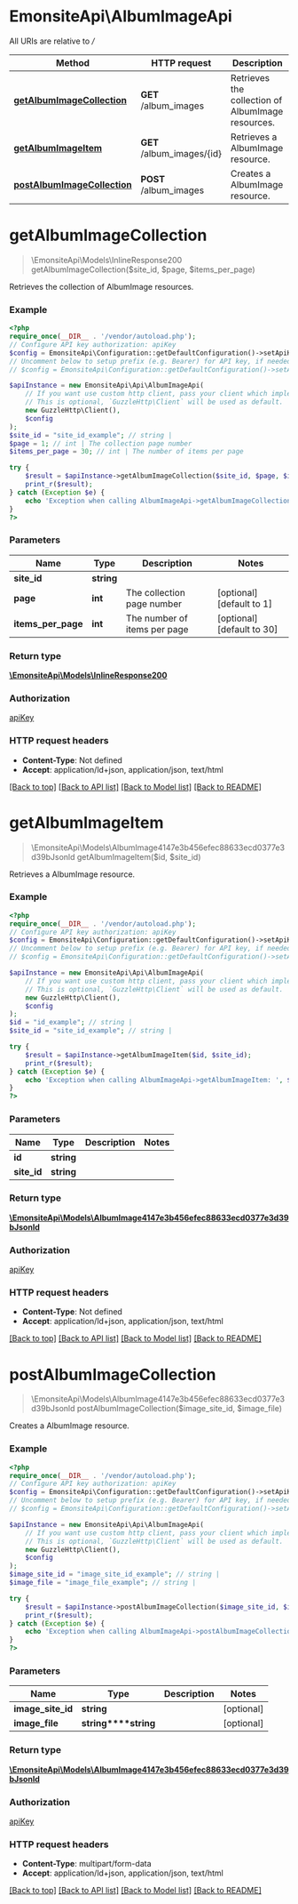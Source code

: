 # EmonsiteApi\AlbumImageApi

All URIs are relative to */*

Method | HTTP request | Description
------------- | ------------- | -------------
[**getAlbumImageCollection**](AlbumImageApi.md#getalbumimagecollection) | **GET** /album_images | Retrieves the collection of AlbumImage resources.
[**getAlbumImageItem**](AlbumImageApi.md#getalbumimageitem) | **GET** /album_images/{id} | Retrieves a AlbumImage resource.
[**postAlbumImageCollection**](AlbumImageApi.md#postalbumimagecollection) | **POST** /album_images | Creates a AlbumImage resource.

# **getAlbumImageCollection**
> \EmonsiteApi\Models\InlineResponse200 getAlbumImageCollection($site_id, $page, $items_per_page)

Retrieves the collection of AlbumImage resources.

### Example
```php
<?php
require_once(__DIR__ . '/vendor/autoload.php');
// Configure API key authorization: apiKey
$config = EmonsiteApi\Configuration::getDefaultConfiguration()->setApiKey('Authorization', 'YOUR_API_KEY');
// Uncomment below to setup prefix (e.g. Bearer) for API key, if needed
// $config = EmonsiteApi\Configuration::getDefaultConfiguration()->setApiKeyPrefix('Authorization', 'Bearer');

$apiInstance = new EmonsiteApi\Api\AlbumImageApi(
    // If you want use custom http client, pass your client which implements `GuzzleHttp\ClientInterface`.
    // This is optional, `GuzzleHttp\Client` will be used as default.
    new GuzzleHttp\Client(),
    $config
);
$site_id = "site_id_example"; // string | 
$page = 1; // int | The collection page number
$items_per_page = 30; // int | The number of items per page

try {
    $result = $apiInstance->getAlbumImageCollection($site_id, $page, $items_per_page);
    print_r($result);
} catch (Exception $e) {
    echo 'Exception when calling AlbumImageApi->getAlbumImageCollection: ', $e->getMessage(), PHP_EOL;
}
?>
```

### Parameters

Name | Type | Description  | Notes
------------- | ------------- | ------------- | -------------
 **site_id** | **string**|  |
 **page** | **int**| The collection page number | [optional] [default to 1]
 **items_per_page** | **int**| The number of items per page | [optional] [default to 30]

### Return type

[**\EmonsiteApi\Models\InlineResponse200**](../Model/InlineResponse200.md)

### Authorization

[apiKey](../../README.md#apiKey)

### HTTP request headers

 - **Content-Type**: Not defined
 - **Accept**: application/ld+json, application/json, text/html

[[Back to top]](#) [[Back to API list]](../../README.md#documentation-for-api-endpoints) [[Back to Model list]](../../README.md#documentation-for-models) [[Back to README]](../../README.md)

# **getAlbumImageItem**
> \EmonsiteApi\Models\AlbumImage4147e3b456efec88633ecd0377e3d39bJsonld getAlbumImageItem($id, $site_id)

Retrieves a AlbumImage resource.

### Example
```php
<?php
require_once(__DIR__ . '/vendor/autoload.php');
// Configure API key authorization: apiKey
$config = EmonsiteApi\Configuration::getDefaultConfiguration()->setApiKey('Authorization', 'YOUR_API_KEY');
// Uncomment below to setup prefix (e.g. Bearer) for API key, if needed
// $config = EmonsiteApi\Configuration::getDefaultConfiguration()->setApiKeyPrefix('Authorization', 'Bearer');

$apiInstance = new EmonsiteApi\Api\AlbumImageApi(
    // If you want use custom http client, pass your client which implements `GuzzleHttp\ClientInterface`.
    // This is optional, `GuzzleHttp\Client` will be used as default.
    new GuzzleHttp\Client(),
    $config
);
$id = "id_example"; // string | 
$site_id = "site_id_example"; // string | 

try {
    $result = $apiInstance->getAlbumImageItem($id, $site_id);
    print_r($result);
} catch (Exception $e) {
    echo 'Exception when calling AlbumImageApi->getAlbumImageItem: ', $e->getMessage(), PHP_EOL;
}
?>
```

### Parameters

Name | Type | Description  | Notes
------------- | ------------- | ------------- | -------------
 **id** | **string**|  |
 **site_id** | **string**|  |

### Return type

[**\EmonsiteApi\Models\AlbumImage4147e3b456efec88633ecd0377e3d39bJsonld**](../Model/AlbumImage4147e3b456efec88633ecd0377e3d39bJsonld.md)

### Authorization

[apiKey](../../README.md#apiKey)

### HTTP request headers

 - **Content-Type**: Not defined
 - **Accept**: application/ld+json, application/json, text/html

[[Back to top]](#) [[Back to API list]](../../README.md#documentation-for-api-endpoints) [[Back to Model list]](../../README.md#documentation-for-models) [[Back to README]](../../README.md)

# **postAlbumImageCollection**
> \EmonsiteApi\Models\AlbumImage4147e3b456efec88633ecd0377e3d39bJsonld postAlbumImageCollection($image_site_id, $image_file)

Creates a AlbumImage resource.

### Example
```php
<?php
require_once(__DIR__ . '/vendor/autoload.php');
// Configure API key authorization: apiKey
$config = EmonsiteApi\Configuration::getDefaultConfiguration()->setApiKey('Authorization', 'YOUR_API_KEY');
// Uncomment below to setup prefix (e.g. Bearer) for API key, if needed
// $config = EmonsiteApi\Configuration::getDefaultConfiguration()->setApiKeyPrefix('Authorization', 'Bearer');

$apiInstance = new EmonsiteApi\Api\AlbumImageApi(
    // If you want use custom http client, pass your client which implements `GuzzleHttp\ClientInterface`.
    // This is optional, `GuzzleHttp\Client` will be used as default.
    new GuzzleHttp\Client(),
    $config
);
$image_site_id = "image_site_id_example"; // string | 
$image_file = "image_file_example"; // string | 

try {
    $result = $apiInstance->postAlbumImageCollection($image_site_id, $image_file);
    print_r($result);
} catch (Exception $e) {
    echo 'Exception when calling AlbumImageApi->postAlbumImageCollection: ', $e->getMessage(), PHP_EOL;
}
?>
```

### Parameters

Name | Type | Description  | Notes
------------- | ------------- | ------------- | -------------
 **image_site_id** | **string**|  | [optional]
 **image_file** | **string****string**|  | [optional]

### Return type

[**\EmonsiteApi\Models\AlbumImage4147e3b456efec88633ecd0377e3d39bJsonld**](../Model/AlbumImage4147e3b456efec88633ecd0377e3d39bJsonld.md)

### Authorization

[apiKey](../../README.md#apiKey)

### HTTP request headers

 - **Content-Type**: multipart/form-data
 - **Accept**: application/ld+json, application/json, text/html

[[Back to top]](#) [[Back to API list]](../../README.md#documentation-for-api-endpoints) [[Back to Model list]](../../README.md#documentation-for-models) [[Back to README]](../../README.md)

